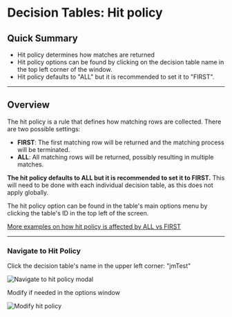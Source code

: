 # Decision Tables: Hit policy

## Quick Summary

* Hit policy determines how matches are returned
* Hit policy options can be found by clicking on the decision table name in the top left corner of the window.
* Hit policy defaults to "ALL" but it is recommended to set it to "FIRST".

---

## Overview  

The hit policy is a rule that defines how matching rows are collected. There are two possible settings:

* **FIRST**: The first matching row will be returned and the matching process will be terminated.
* **ALL**: All matching rows will be returned, possibly resulting in multiple matches.

**The hit policy defaults to ALL but it is recommended to set it to FIRST.** This will need to be done with each individual decision table, as this does not apply globally.  

The hit policy option can be found in the table's main options menu by clicking the table's ID in the top left of the screen.

[More examples on how hit policy is affected by ALL vs FIRST](#002_decision_tables/005_saving_and_testing/hit-policy)

---

### Navigate to Hit Policy

Click the decision table's name in the upper left corner: "jmTest"

![Navigate to hit policy modal](dt/hit-policy1.png)

Modify if needed in the options window

![Modify hit policy](dt/hit-policy2.png)
